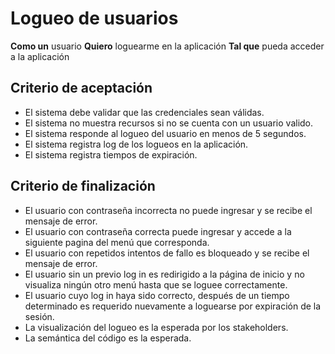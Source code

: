 # Logueo de usuarios

**Como un** usuario
**Quiero** loguearme en la aplicación
**Tal que** pueda acceder a la aplicación

## Criterio de aceptación

* El sistema debe validar que las credenciales sean válidas.
* El sistema no muestra recursos si no se cuenta con un usuario valido.
* El sistema responde al logueo del usuario en menos de 5 segundos.
* El sistema registra log de los logueos en la aplicación.
* El sistema registra tiempos de expiración.

## Criterio de finalización

* El usuario con contraseña incorrecta no puede ingresar y se recibe el mensaje de error. 
* El usuario con contraseña correcta puede ingresar y accede a la siguiente pagina del menú que corresponda.
* El usuario con repetidos intentos de fallo es bloqueado y se recibe el mensaje de error.
* El usuario sin un previo log in es redirigido a la página de inicio y no visualiza ningún otro menú hasta que se loguee correctamente.
* El usuario cuyo log in haya sido correcto, después de un tiempo determinado es requerido nuevamente a loguearse por expiración de la sesión.
* La visualización del logueo es la esperada por los stakeholders. 
* La semántica del código es la esperada.
